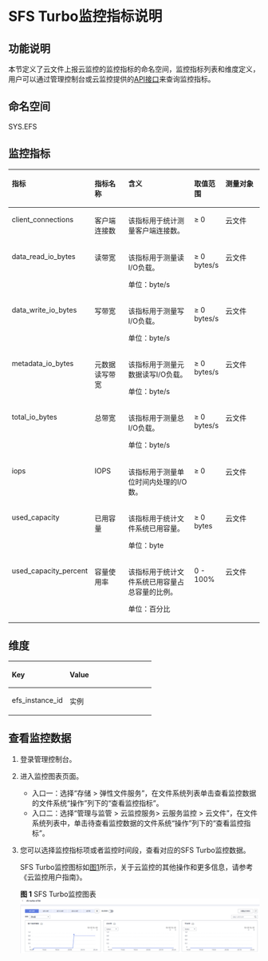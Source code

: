 # SFS Turbo监控指标说明<a name="sfs_01_0048"></a>

## 功能说明<a name="section59820001153251"></a>

本节定义了云文件上报云监控的监控指标的命名空间，监控指标列表和维度定义，用户可以通过管理控制台或云监控提供的[API接口](https://support.huaweicloud.com/api-ces/zh-cn_topic_0171212514.html)来查询监控指标。

## 命名空间<a name="section172651386227"></a>

SYS.EFS

## 监控指标<a name="section18266133811225"></a>

<a name="table102675383222"></a>
<table><thead align="left"><tr id="row726893842214"><th class="cellrowborder" valign="top" width="15.151515151515152%" id="mcps1.1.6.1.1"><p id="p20269183892219"><a name="p20269183892219"></a><a name="p20269183892219"></a>指标</p>
</th>
<th class="cellrowborder" valign="top" width="16.161616161616163%" id="mcps1.1.6.1.2"><p id="p16270153816220"><a name="p16270153816220"></a><a name="p16270153816220"></a>指标名称</p>
</th>
<th class="cellrowborder" valign="top" width="36.36363636363637%" id="mcps1.1.6.1.3"><p id="p527115383221"><a name="p527115383221"></a><a name="p527115383221"></a>含义</p>
</th>
<th class="cellrowborder" valign="top" width="11.111111111111112%" id="mcps1.1.6.1.4"><p id="p202711238192210"><a name="p202711238192210"></a><a name="p202711238192210"></a>取值范围</p>
</th>
<th class="cellrowborder" valign="top" width="21.21212121212121%" id="mcps1.1.6.1.5"><p id="p52723385226"><a name="p52723385226"></a><a name="p52723385226"></a>测量对象</p>
</th>
</tr>
</thead>
<tbody><tr id="row2272193812219"><td class="cellrowborder" valign="top" width="15.151515151515152%" headers="mcps1.1.6.1.1 "><p id="p1267882881318"><a name="p1267882881318"></a><a name="p1267882881318"></a>client_connections</p>
</td>
<td class="cellrowborder" valign="top" width="16.161616161616163%" headers="mcps1.1.6.1.2 "><p id="p1967816281134"><a name="p1967816281134"></a><a name="p1967816281134"></a>客户端连接数</p>
</td>
<td class="cellrowborder" valign="top" width="36.36363636363637%" headers="mcps1.1.6.1.3 "><p id="p17678202861320"><a name="p17678202861320"></a><a name="p17678202861320"></a>该指标用于统计测量客户端连接数。</p>
</td>
<td class="cellrowborder" valign="top" width="11.111111111111112%" headers="mcps1.1.6.1.4 "><p id="p133881228195216"><a name="p133881228195216"></a><a name="p133881228195216"></a>≥ 0</p>
</td>
<td class="cellrowborder" valign="top" width="21.21212121212121%" headers="mcps1.1.6.1.5 "><p id="p1567872871317"><a name="p1567872871317"></a><a name="p1567872871317"></a>云文件</p>
</td>
</tr>
<tr id="row22801038122214"><td class="cellrowborder" valign="top" width="15.151515151515152%" headers="mcps1.1.6.1.1 "><p id="p5678128131318"><a name="p5678128131318"></a><a name="p5678128131318"></a>data_read_io_bytes</p>
</td>
<td class="cellrowborder" valign="top" width="16.161616161616163%" headers="mcps1.1.6.1.2 "><p id="p1467882861312"><a name="p1467882861312"></a><a name="p1467882861312"></a>读带宽</p>
</td>
<td class="cellrowborder" valign="top" width="36.36363636363637%" headers="mcps1.1.6.1.3 "><p id="p16678228181317"><a name="p16678228181317"></a><a name="p16678228181317"></a>该指标用于测量读I/O负载。</p>
<p id="p5696614174714"><a name="p5696614174714"></a><a name="p5696614174714"></a>单位：byte/s</p>
</td>
<td class="cellrowborder" valign="top" width="11.111111111111112%" headers="mcps1.1.6.1.4 "><p id="p8678112818136"><a name="p8678112818136"></a><a name="p8678112818136"></a>≥ 0 bytes/s</p>
</td>
<td class="cellrowborder" valign="top" width="21.21212121212121%" headers="mcps1.1.6.1.5 "><p id="p17678122817134"><a name="p17678122817134"></a><a name="p17678122817134"></a>云文件</p>
</td>
</tr>
<tr id="row16283638112211"><td class="cellrowborder" valign="top" width="15.151515151515152%" headers="mcps1.1.6.1.1 "><p id="p26781128151310"><a name="p26781128151310"></a><a name="p26781128151310"></a>data_write_io_bytes</p>
</td>
<td class="cellrowborder" valign="top" width="16.161616161616163%" headers="mcps1.1.6.1.2 "><p id="p10143416258"><a name="p10143416258"></a><a name="p10143416258"></a>写带宽</p>
</td>
<td class="cellrowborder" valign="top" width="36.36363636363637%" headers="mcps1.1.6.1.3 "><p id="p6678328141317"><a name="p6678328141317"></a><a name="p6678328141317"></a>该指标用于测量写I/O负载。</p>
<p id="p12578141214478"><a name="p12578141214478"></a><a name="p12578141214478"></a>单位：byte/s</p>
</td>
<td class="cellrowborder" valign="top" width="11.111111111111112%" headers="mcps1.1.6.1.4 "><p id="p118291591311"><a name="p118291591311"></a><a name="p118291591311"></a>≥ 0 bytes/s</p>
</td>
<td class="cellrowborder" valign="top" width="21.21212121212121%" headers="mcps1.1.6.1.5 "><p id="p76781028151315"><a name="p76781028151315"></a><a name="p76781028151315"></a>云文件</p>
</td>
</tr>
<tr id="row102875381228"><td class="cellrowborder" valign="top" width="15.151515151515152%" headers="mcps1.1.6.1.1 "><p id="p1867922841312"><a name="p1867922841312"></a><a name="p1867922841312"></a>metadata_io_bytes</p>
</td>
<td class="cellrowborder" valign="top" width="16.161616161616163%" headers="mcps1.1.6.1.2 "><p id="p11679328131314"><a name="p11679328131314"></a><a name="p11679328131314"></a>元数据读写带宽</p>
</td>
<td class="cellrowborder" valign="top" width="36.36363636363637%" headers="mcps1.1.6.1.3 "><p id="p18679528131312"><a name="p18679528131312"></a><a name="p18679528131312"></a>该指标用于测量元数据读写I/O负载。</p>
<p id="p85163108475"><a name="p85163108475"></a><a name="p85163108475"></a>单位：byte/s</p>
</td>
<td class="cellrowborder" valign="top" width="11.111111111111112%" headers="mcps1.1.6.1.4 "><p id="p196791728171317"><a name="p196791728171317"></a><a name="p196791728171317"></a>≥ 0 bytes/s</p>
</td>
<td class="cellrowborder" valign="top" width="21.21212121212121%" headers="mcps1.1.6.1.5 "><p id="p667932811136"><a name="p667932811136"></a><a name="p667932811136"></a>云文件</p>
</td>
</tr>
<tr id="row1037910119139"><td class="cellrowborder" valign="top" width="15.151515151515152%" headers="mcps1.1.6.1.1 "><p id="p967982818139"><a name="p967982818139"></a><a name="p967982818139"></a>total_io_bytes</p>
</td>
<td class="cellrowborder" valign="top" width="16.161616161616163%" headers="mcps1.1.6.1.2 "><p id="p136791128101315"><a name="p136791128101315"></a><a name="p136791128101315"></a>总带宽</p>
</td>
<td class="cellrowborder" valign="top" width="36.36363636363637%" headers="mcps1.1.6.1.3 "><p id="p196796286134"><a name="p196796286134"></a><a name="p196796286134"></a>该指标用于测量总I/O负载。</p>
<p id="p1634916814714"><a name="p1634916814714"></a><a name="p1634916814714"></a>单位：byte/s</p>
</td>
<td class="cellrowborder" valign="top" width="11.111111111111112%" headers="mcps1.1.6.1.4 "><p id="p2067914289131"><a name="p2067914289131"></a><a name="p2067914289131"></a>≥ 0 bytes/s</p>
</td>
<td class="cellrowborder" valign="top" width="21.21212121212121%" headers="mcps1.1.6.1.5 "><p id="p26796283138"><a name="p26796283138"></a><a name="p26796283138"></a>云文件</p>
</td>
</tr>
<tr id="row31591714161313"><td class="cellrowborder" valign="top" width="15.151515151515152%" headers="mcps1.1.6.1.1 "><p id="p267932801318"><a name="p267932801318"></a><a name="p267932801318"></a>iops</p>
</td>
<td class="cellrowborder" valign="top" width="16.161616161616163%" headers="mcps1.1.6.1.2 "><p id="p155709312265"><a name="p155709312265"></a><a name="p155709312265"></a>IOPS</p>
</td>
<td class="cellrowborder" valign="top" width="36.36363636363637%" headers="mcps1.1.6.1.3 "><p id="p767914289139"><a name="p767914289139"></a><a name="p767914289139"></a>该指标用于测量单位时间内处理的I/O数。</p>
</td>
<td class="cellrowborder" valign="top" width="11.111111111111112%" headers="mcps1.1.6.1.4 "><p id="p76791128151310"><a name="p76791128151310"></a><a name="p76791128151310"></a>≥ 0</p>
</td>
<td class="cellrowborder" valign="top" width="21.21212121212121%" headers="mcps1.1.6.1.5 "><p id="p11679162881316"><a name="p11679162881316"></a><a name="p11679162881316"></a>云文件</p>
</td>
</tr>
<tr id="row13829184911438"><td class="cellrowborder" valign="top" width="15.151515151515152%" headers="mcps1.1.6.1.1 "><p id="p19829134914319"><a name="p19829134914319"></a><a name="p19829134914319"></a>used_capacity</p>
</td>
<td class="cellrowborder" valign="top" width="16.161616161616163%" headers="mcps1.1.6.1.2 "><p id="p1829849204310"><a name="p1829849204310"></a><a name="p1829849204310"></a>已用容量</p>
</td>
<td class="cellrowborder" valign="top" width="36.36363636363637%" headers="mcps1.1.6.1.3 "><p id="p582917498435"><a name="p582917498435"></a><a name="p582917498435"></a>该指标用于统计文件系统已用容量。</p>
<p id="p813713324610"><a name="p813713324610"></a><a name="p813713324610"></a>单位：byte</p>
</td>
<td class="cellrowborder" valign="top" width="11.111111111111112%" headers="mcps1.1.6.1.4 "><p id="p10829104919436"><a name="p10829104919436"></a><a name="p10829104919436"></a>≥ 0 bytes</p>
</td>
<td class="cellrowborder" valign="top" width="21.21212121212121%" headers="mcps1.1.6.1.5 "><p id="p3504163484812"><a name="p3504163484812"></a><a name="p3504163484812"></a>云文件</p>
</td>
</tr>
<tr id="row5677125244310"><td class="cellrowborder" valign="top" width="15.151515151515152%" headers="mcps1.1.6.1.1 "><p id="p1367745214311"><a name="p1367745214311"></a><a name="p1367745214311"></a>used_capacity_percent</p>
</td>
<td class="cellrowborder" valign="top" width="16.161616161616163%" headers="mcps1.1.6.1.2 "><p id="p66771652194319"><a name="p66771652194319"></a><a name="p66771652194319"></a>容量使用率</p>
</td>
<td class="cellrowborder" valign="top" width="36.36363636363637%" headers="mcps1.1.6.1.3 "><p id="p16677195214439"><a name="p16677195214439"></a><a name="p16677195214439"></a>该指标用于统计文件系统已用容量占总容量的比例。</p>
<p id="p2836185518459"><a name="p2836185518459"></a><a name="p2836185518459"></a>单位：百分比</p>
</td>
<td class="cellrowborder" valign="top" width="11.111111111111112%" headers="mcps1.1.6.1.4 "><p id="p1767785214316"><a name="p1767785214316"></a><a name="p1767785214316"></a>0 - 100%</p>
</td>
<td class="cellrowborder" valign="top" width="21.21212121212121%" headers="mcps1.1.6.1.5 "><p id="p16504103417488"><a name="p16504103417488"></a><a name="p16504103417488"></a>云文件</p>
</td>
</tr>
</tbody>
</table>

## 维度<a name="section102905383226"></a>

<a name="table13291038182217"></a>
<table><thead align="left"><tr id="row13292153862219"><th class="cellrowborder" valign="top" width="40.400000000000006%" id="mcps1.1.3.1.1"><p id="p17292638192211"><a name="p17292638192211"></a><a name="p17292638192211"></a>Key</p>
</th>
<th class="cellrowborder" valign="top" width="59.599999999999994%" id="mcps1.1.3.1.2"><p id="p92938385226"><a name="p92938385226"></a><a name="p92938385226"></a>Value</p>
</th>
</tr>
</thead>
<tbody><tr id="row1429373812228"><td class="cellrowborder" valign="top" width="40.400000000000006%" headers="mcps1.1.3.1.1 "><p id="p1493610247242"><a name="p1493610247242"></a><a name="p1493610247242"></a>efs_instance_id</p>
</td>
<td class="cellrowborder" valign="top" width="59.599999999999994%" headers="mcps1.1.3.1.2 "><p id="p13649721326"><a name="p13649721326"></a><a name="p13649721326"></a>实例</p>
</td>
</tr>
</tbody>
</table>

## 查看监控数据<a name="section6170132094711"></a>

1.  登录管理控制台。
2.  进入监控图表页面。
    -   入口一：选择“存储 \> 弹性文件服务”，在文件系统列表单击查看监控数据的文件系统“操作”列下的“查看监控指标”。
    -   入口二：选择“管理与监管 \> 云监控服务\> 云服务监控 \> 云文件”，在文件系统列表中，单击待查看监控数据的文件系统“操作”列下的“查看监控指标”。

3.  您可以选择监控指标项或者监控时间段，查看对应的SFS Turbo监控数据。

    SFS Turbo监控图标如[图1](#fig18339242154716)所示，关于云监控的其他操作和更多信息，请参考《云监控用户指南》。

    **图 1**  SFS Turbo监控图表<a name="fig18339242154716"></a>  
    ![](figures/SFS-Turbo监控图表.png "SFS-Turbo监控图表")


